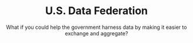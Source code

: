 ---
title: U.S. Data Federation
subtitle: What if you could help the government harness data by making it easier to exchange and aggregate?
description: What if you could easily aggregate federated data for better analysis & insights? Find out how 10x made it happen.
excerpt: Most government agencies rely on data from other agencies, state and local governments, and other data providers to make informed decisions on policy, operations, and budgets, but it’s currently very time consuming and complex to aggregate this data in a meaningful way. The team developed best practices and repeatable processes and tools that make it easier to collect, combine, standardize, govern, maintain, and exchange data across federal agencies.
template: "6"
footer: every-solution-starts-as-an-idea
intro: |-
  Data informs all kinds of decision making in the federal government, but the wide array of sources and structures and units make sharing data — an activity that could result in better, more complete analysis — come down somewhere between horribly difficult and impossible. By creating tools and processes to make it easier, the team was able to help make decision-making founded on data better. And they did this through extensive research with users and stakeholders to define what was needed and
  how it needs to be available. 
impact: |-
  ## Why this matters

  Federated data efforts are increasingly seen as an engine for transparency, economic growth, and accountability, yet collecting that data remains a challenge. Despite the fact that efforts to aggregate data are increasing in frequency, each new effort is still improvising solutions in terms of processes, tooling, and compliance infrastructure. It’s time to take this problem seriously and invest in reusable tools and approaches that will streamline federated data efforts in the years to come.
approach: |-
  ## What we did

  Increase government transparency, promote data-driven decision making, and help the government build faster and smarter by developing reusable tooling and processes to enable federated data efforts.

  ### How we did it

  Deep research and stakeholder input informed the development of resources.data.gov, an open repository of policies, tools, case studies, and other resources to support data governance, management, exchange, and use throughout the federal government.

  We interviewed leaders across several federated data management projects as well as experts from academia and the private sector to create an understanding of common themes and patterns. We synthesized this information to create a [Data Federation Framework](https://github.com/18F/data-federation-project/blob/master/README.md), including a maturity model and playbook. The key takeaway was that creating reusable tools and processes would benefit these efforts in the future.  

  We then prototyped and built a reusable data validation tool, ReVal, that allows users to easily submit data that’s then validated against a set of customizable rules in real time. This significantly streamlined and simplified data collection and validation processes for our initial users: The USDA Food & Nutrition Service (FNS), the Census Bureau, and the Department of Transportation. 

  As we continued to align our efforts with other data projects and stakeholders at OMB, OGIS, and data.gov, we identified an opportunity to enhance [resources.data.gov](https://resources.data.gov/) (an online collection of policies, tools, case studies, and more that supports data governance, management, and use throughout the federal government). We interviewed over 30 people across 14 different agencies to define a long-term vision and strategy for resources.data.gov, implementing new
  organization and functionality to make the information it contained more findable and useful across all agencies.      

  ### Where we are today

  Resources.data.gov is currently available and maintained by GSA, and the ReVAL tool continues to serve user needs and promote effective data leveraging.
future: |-
  ## Next steps

  Here are our recommendations for ways to further the mission of the U.S. Data Federation: 

  * Work with agencies to surface their unique data resources to extrapolate and catalogue them for reuse by as many other agencies as possible. 
  * Provide the infrastructure for sharing resources across the government with clear contribution and publication guidelines and support.
  * Support the work of communities of practice, the Federal Data Strategy, the CDO Council, and individual managers and practitioners across the government.
links:
  - link: https://resources.data.gov/
    text: Resources.data.gov
  - link: https://github.com/18F/data-federation-project/blob/master/README.md
    text: GitHub README
  - link: https://18f.gsa.gov/2019/03/05/the-us-data-federation/
    text: The U.S. Data Federation wants to make it easier to collect, combine, and exchange data across government
phaseData:
  phase: "4"
  status: "3"
  summary: Graduated after Phase 4 and in use at OMB, USDA, OGIS, and for other initiatives like data.gov
projectType: Innovation
projectUrl: ""
summary:
  - text: Getting good, reliable data is hard
  - text: Data from different sources makes this even harder
  - text: Data providers are less likely to contribute to systems that are difficult and time consuming to use
team:
  members: |
    Chris Goranson, Catherine Devlin, Tony Garvan, Mike Gintz, Mark Headd, Ethan Heppner, Joe Krzystan, Julia Lindpaintner, Amy Mok, Princess Ojiaku, James Tranovich
  submitter: Philip Ashlock, Data and Analytics Portfolio Lead, TTS Office of Solution
topics: ""
---
